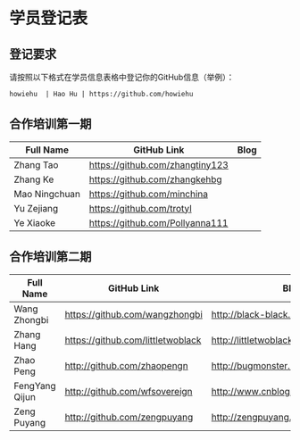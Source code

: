# 学员登记表

## 登记要求

请按照以下格式在学员信息表格中登记你的GitHub信息（举例）：

```markdown
howiehu  | Hao Hu | https://github.com/howiehu
```

## 合作培训第一期

Full Name | GitHub Link | Blog 
--------- | ----------- | -----------    
Zhang Tao | https://github.com/zhangtiny123  |      
Zhang Ke | https://github.com/zhangkehbg  |     
Mao Ningchuan | https://github.com/minchina  | 
Yu Zejiang | https://github.com/trotyl  |    
Ye Xiaoke | https://github.com/Pollyanna111  |    

## 合作培训第二期

Full Name | GitHub Link | Blog 
--------- | ----------- | -----------    
Wang Zhongbi | https://github.com/wangzhongbi  |   http://black-black.iteye.com/    
Zhang Hang | https://github.com/littletwoblack  | http://littletwoblack.iteye.com/     
Zhao Peng | http://github.com/zhaopengn  | http://bugmonster.iteye.com/  
FengYang Qijun | http://github.com/wfsovereign  | http://www.cnblogs.com/wfsovereign/    
Zeng Puyang | http://github.com/zengpuyang   | http://zengpuyang.iteye.com/      

